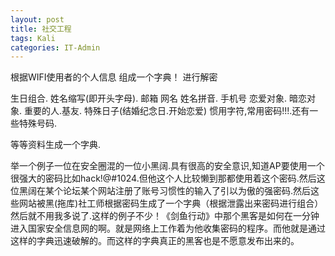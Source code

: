 ```yaml
---
layout: post
title: 社交工程  
tags: Kali
categories: IT-Admin
---
```


根据WIFI使用者的个人信息 
组成一个字典！
进行解密


生日组合.
姓名缩写(即开头字母).
邮箱 网名
姓名拼音.
手机号
恋爱对象. 暗恋对象. 重要的人.基友.
特殊日子(结婚纪念日.开始恋爱)
惯用字符,常用密码!!!.还有一些特殊号码.

等等资料生成一个字典.

举一个例子一位在安全圈混的一位小黑阔.具有很高的安全意识,知道AP要使用一个很强大的密码比如hack!@#1024.但他这个人比较懒到那都使用着这个密码.然后这位黑阔在某个论坛某个网站注册了账号习惯性的输入了引以为傲的强密码.然后这些网站被黑(拖库)社工师根据密码生成了一个字典（根据泄露出来密码进行组合）然后就不用我多说了.这样的例子不少！《剑鱼行动》中那个黑客是如何在一分钟进入国家安全信息网的啊。就是网络上工作着为他收集密码的程序。而他就是通过这样的字典迅速破解的。而这样的字典真正的黑客也是不愿意发布出来的。